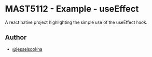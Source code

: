 # MAST5112 - Example - useEffect

A react native project highlighting the simple use of the useEffect hook. 

## Author

- [@jesselsookha](https://www.github.com/jesselsookha)
